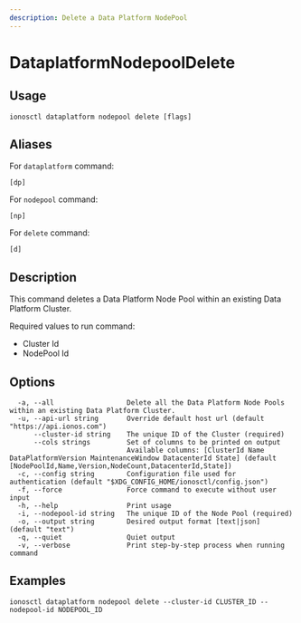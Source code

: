 ```yaml
---
description: Delete a Data Platform NodePool
---
```


# DataplatformNodepoolDelete

## Usage

```text
ionosctl dataplatform nodepool delete [flags]
```

## Aliases

For `dataplatform` command:

```text
[dp]
```

For `nodepool` command:

```text
[np]
```

For `delete` command:

```text
[d]
```

## Description

This command deletes a Data Platform Node Pool within an existing Data Platform Cluster.

Required values to run command:

*  Cluster Id
*  NodePool Id

## Options

```text
  -a, --all                  Delete all the Data Platform Node Pools within an existing Data Platform Cluster.
  -u, --api-url string       Override default host url (default "https://api.ionos.com")
      --cluster-id string    The unique ID of the Cluster (required)
      --cols strings         Set of columns to be printed on output 
                             Available columns: [ClusterId Name DataPlatformVersion MaintenanceWindow DatacenterId State] (default [NodePoolId,Name,Version,NodeCount,DatacenterId,State])
  -c, --config string        Configuration file used for authentication (default "$XDG_CONFIG_HOME/ionosctl/config.json")
  -f, --force                Force command to execute without user input
  -h, --help                 Print usage
  -i, --nodepool-id string   The unique ID of the Node Pool (required)
  -o, --output string        Desired output format [text|json] (default "text")
  -q, --quiet                Quiet output
  -v, --verbose              Print step-by-step process when running command
```

## Examples

```text
ionosctl dataplatform nodepool delete --cluster-id CLUSTER_ID --nodepool-id NODEPOOL_ID
```

